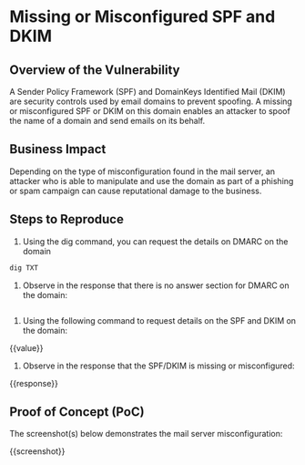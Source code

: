 # Missing or Misconfigured SPF and DKIM

## Overview of the Vulnerability

A Sender Policy Framework (SPF) and DomainKeys Identified Mail (DKIM) are security controls used by email domains to prevent spoofing. A missing or misconfigured SPF or DKIM on this domain enables an attacker to spoof the name of a domain and send emails on its behalf.

## Business Impact

Depending on the type of misconfiguration found in the mail server, an attacker who is able to  manipulate and use the domain as part of a phishing or spam campaign can cause reputational damage to the business.

## Steps to Reproduce

1. Using the dig command, you can request the details on DMARC on the domain

```bash
dig TXT 
```

1. Observe in the response that there is no answer section for DMARC on the domain:

```text
```

1. Using the following command to request details on the SPF and DKIM on the domain:

{{value}}

1. Observe in the response that the SPF/DKIM is missing or misconfigured:

{{response}}

## Proof of Concept (PoC)

The screenshot(s) below demonstrates the mail server misconfiguration:

{{screenshot}}
